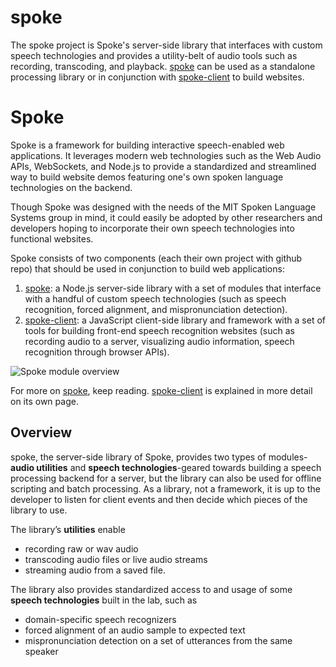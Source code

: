 # spoke
The spoke project is Spoke's server-side library that interfaces with custom speech technologies and provides a utility-belt of audio tools such as recording, transcoding, and playback. [spoke][1] can be used as a standalone processing library or in conjunction with [spoke-client][2] to build websites.

# Spoke
Spoke is a framework for building interactive speech-enabled web applications. It leverages modern web technologies such as the Web Audio APIs, WebSockets, and Node.js to provide a standardized and streamlined way to build website demos featuring one's own spoken language technologies on the backend. 

Though Spoke was designed with the needs of the MIT Spoken Language Systems group in mind, it could easily be adopted by other researchers and developers hoping to incorporate their own speech technologies into functional websites.


Spoke consists of two components (each their own project with github repo) that should be used in conjunction to build web applications:

1. [spoke][1]: a Node.js server-side library with a set of modules that interface with a handful of custom speech technologies (such as speech recognition, forced alignment, and mispronunciation detection). 
2. [spoke-client][2]: a JavaScript client-side library and framework with a set of tools for building front-end speech recognition websites (such as recording audio to a server, visualizing audio information, speech recognition through browser APIs).

![Spoke module overview][Spoke_module_overview]

For more on [spoke][1], keep reading. [spoke-client][2] is explained in more detail on its own page.

## Overview
spoke, the server-side library of Spoke, provides two types of modules-**audio utilities** and **speech technologies**-geared towards building a speech processing backend for a server, but the library can also be used for offline scripting and batch processing. As a library, not a framework, it is up to the developer to listen for client events and then decide which pieces of the library to use. 

The library’s **utilities** enable 
* recording raw or wav audio
* transcoding audio files or live audio streams
* streaming audio from a saved file. 

The library also provides standardized access to and usage of some **speech technologies** built in the lab, such as 
* domain-specific speech recognizers
* forced alignment of an audio sample to expected text
* mispronunciation detection on a set of utterances from the same speaker



[1]:https://github.com/psaylor/spoke "the spoke repo"
[2]:https://github.com/psaylor/spoke-client "the spoke-client repo"
[Spoke_module_overview]: https://github.com/psaylor/spoke-client/blob/gh-pages/images/Spoke_module_overview.png "Spoke module overview"
